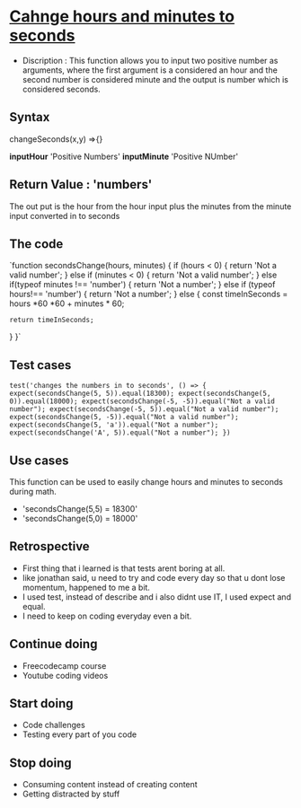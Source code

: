 # [Cahnge hours and minutes to seconds](https://edabit.com/challenge/JesaFi5ntBEbGT8bu)

- Discription : This function allows you to input two positive number as
  arguments, where the first argument is a considered an hour and the second
  number is considered minute and the output is number which is considered
  seconds.

## Syntax

changeSeconds(x,y) =>{}

**inputHour** 'Positive Numbers' **inputMinute** 'Positive NUmber'

## Return Value : 'numbers'

The out put is the hour from the hour input plus the minutes from the minute
input converted in to seconds

## The code

`function secondsChange(hours, minutes) { if (hours < 0) { return 'Not a valid
number'; } else if (minutes < 0) { return 'Not a valid number'; } else if(typeof
minutes !== 'number') { return 'Not a number'; } else if (typeof hours!==
'number') { return 'Not a number'; } else { const timeInSeconds = hours *60
*60 + minutes \* 60;

    return timeInSeconds;

} }`

## Test cases

`test('changes the numbers in to seconds', () => { expect(secondsChange(5, 5)).equal(18300); expect(secondsChange(5, 0)).equal(18000); expect(secondsChange(-5, -5)).equal("Not a valid number"); expect(secondsChange(-5, 5)).equal("Not a valid number"); expect(secondsChange(5, -5)).equal("Not a valid number"); expect(secondsChange(5, 'a')).equal("Not a number"); expect(secondsChange('A', 5)).equal("Not a number"); })`

## Use cases

This function can be used to easily change hours and minutes to seconds during
math.

- 'secondsChange(5,5) = 18300'
- 'secondsChange(5,0) = 18000'

## Retrospective

- First thing that i learned is that tests arent boring at all.
- like jonathan said, u need to try and code every day so that u dont lose
  momentum, happened to me a bit.
- I used test, instead of describe and i also didnt use IT, I used expect and
  equal.
- I need to keep on coding everyday even a bit.

## Continue doing

- Freecodecamp course
- Youtube coding videos

## Start doing

- Code challenges
- Testing every part of you code

## Stop doing

- Consuming content instead of creating content
- Getting distracted by stuff
